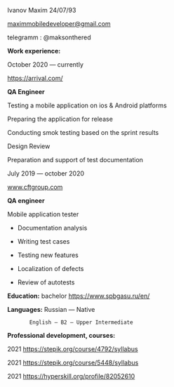 Ivanov Maxim 24/07/93

maximmobiledeveloper@gmail.com 

telegramm : @maksonthered


**Work experience:**

October 2020 — currently

https://arrival.com/

**QA Engineer** 


Testing a mobile application on ios & Android platforms

Preparing the application for release

Conducting smok testing based on the sprint results

Design Review

Preparation and support of test documentation


July 2019 — october 2020

www.cftgroup.com

**QA engineer**

Mobile application tester

- Documentation analysis

- Writing test cases

- Testing new features

- Localization of defects

- Review of autotests


**Education:** bachelor https://www.spbgasu.ru/en/ 

**Languages:** Russian — Native

           English — B2 — Upper Intermediate


**Professional development, courses:**

2021 https://stepik.org/course/4792/syllabus

2021 https://stepik.org/course/5448/syllabus

2021 https://hyperskill.org/profile/82052610 
